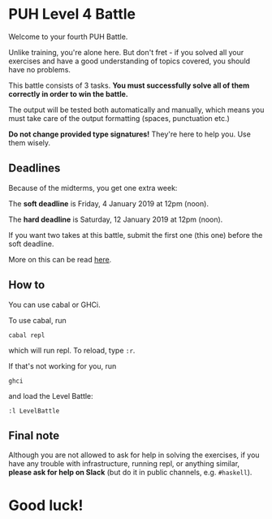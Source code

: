 # PUH Level 4 Battle

Welcome to your fourth PUH Battle.

Unlike training, you're alone here. But don't fret - if you solved all your
exercises and have a good understanding of topics covered, you should have
no problems.

This battle consists of 3 tasks. **You must successfully solve all of them
correctly in order to win the battle.**

The output will be tested both automatically and manually, which means you must
take care of the output formatting (spaces, punctuation etc.)

**Do not change provided type signatures!** They're here to help you. Use them
wisely.

## Deadlines

Because of the midterms, you get one extra week:

The **soft deadline** is Friday, 4 January 2019 at 12pm (noon).

The **hard deadline** is Saturday, 12 January 2019 at 12pm (noon).

If you want two takes at this battle, submit the first one (this one) before the
soft deadline.

More on this can be read [here](https://puh.takelab.fer.hr/PUH/readme/blob/master/markdown/course-organisation.md#submission-deadlines).

## How to

You can use cabal or GHCi.

To use cabal, run

```
cabal repl
```

which will run repl. To reload, type `:r`.

If that's not working for you, run

```
ghci
```

and load the Level Battle:

```
:l LevelBattle
```

## Final note

Although you are not allowed to ask for help in solving the exercises, if you
have any trouble with infrastructure, running repl, or anything similar,
**please ask for help on Slack** (but do it in public channels, e.g. `#haskell`).

# Good luck!
